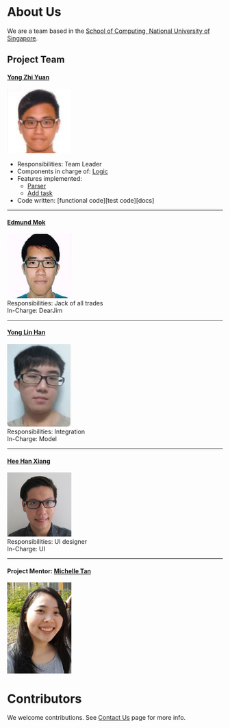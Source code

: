 # About Us

We are a team based in the [School of Computing, National University of Singapore](http://www.comp.nus.edu.sg).

## Project Team

#### [Yong Zhi Yuan](https://github.com/Zhiyuan-Amos) <br>
<img src="images/YZY.png" width="150"><br>
* Responsibilities: Team Leader <br>
* Components in charge of: [Logic](https://github.com/CS2103AUG2016-W13-C4/main/blob/master/docs/DeveloperGuide.md#logic-component) <br>
* Features implemented: <br>
   * [Parser](https://github.com/CS2103AUG2016-W13-C4/main/blob/master/docs/DeveloperGuide.md#logic-component) <br>
   * [Add task](https://github.com/CS2103AUG2016-W13-C4/main/blob/master/docs/UserGuide.md#adding-a-task-add) <br>
* Code written: [functional code][test code][docs] <br>

-----

#### [Edmund Mok](https://github.com/edmundmok)
<img src="images/EM.png" width="150"><br>
Responsibilities: Jack of all trades <br>
In-Charge: DearJim

-----

#### [Yong Lin Han](https://github.com/ylhlh) 
<img src="images/YLH.png" width="150"><br>
Responsibilities: Integration <br>
In-Charge: Model

-----

#### [Hee Han Xiang](https://github.com/fisherhx)
<img src="images/HHX.png" width="150"><br>
Responsibilities: UI designer <br>
In-Charge: UI

-----

#### Project Mentor: [Michelle Tan](https://github.com/michelletan)
<img src="images/Michelle_Tan.jpg" width="150"><br>

# Contributors

We welcome contributions. See [Contact Us](ContactUs.md) page for more info.
